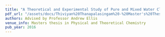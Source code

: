```yaml
---
title: "A Theoretical and Experimental Study of Pure and Mixed Water Clusters using Infrared Spectroscopy"
pdf_url: "/assets/docs/Thiviyan%20Thanapalasingam%20-%20Master's%20Thesis2.pdf"
authors: Advised by Professor Andrew Ellis
venue_info: Masters thesis in Physical and Theoretical Chemistry
pub_year: 2016
---
```

